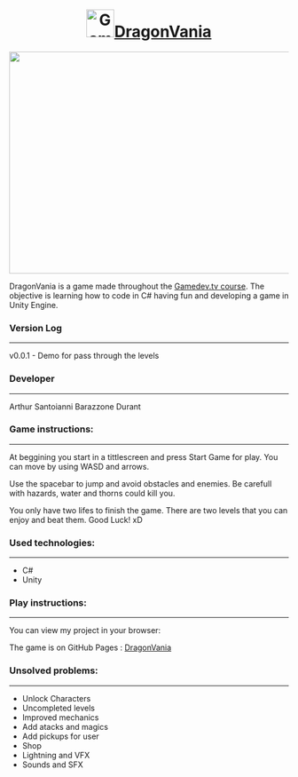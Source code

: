 <a href="https://lafinca-studio.github.io/dragonvania/"><h1 align="center"><img src="https://i.udemycdn.com/user/200_H/33027212_4271_5.jpg" width= "50" height="50" alt="Gamedev.tv">DragonVania</img></h1></a>


<p align="center"><img src="http://pm1.narvii.com/6530/c8f6a612c5e4adda9e6bc4d0afae5a6091158f2a_00.jpg" width = "600" height="400"></p>

DragonVania is a game made throughout the [Gamedev.tv course](https://www.gamedev.tv/). The objective is learning how to code in C# having fun and developing a game in Unity Engine.

### Version Log
----

v0.0.1 - Demo for pass through the levels


### Developer
-------------------------

Arthur Santoianni Barazzone Durant

### Game instructions:
-------------------------

At beggining you start in a tittlescreen and press Start Game for play. You can move by using WASD and arrows.

Use the spacebar to jump and avoid obstacles and enemies. Be carefull with hazards, water and thorns could kill you.

You only have two lifes to finish the game. There are two levels that you can enjoy and beat them. Good Luck! xD

### Used technologies:
-------------------------

* C#
* Unity


### Play instructions:
------------------------------

You can view my project in your browser:

The game is on GitHub Pages : [DragonVania](https://lafinca-studio.github.io/dragonvania/)

### Unsolved problems:
-------------------------

* Unlock Characters
* Uncompleted levels
* Improved mechanics
* Add atacks and magics
* Add pickups for user
* Shop
* Lightning and VFX
* Sounds and SFX




